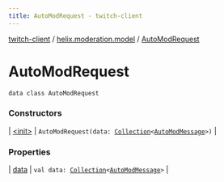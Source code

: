 ```yaml
---
title: AutoModRequest - twitch-client
---
```


[twitch-client](../../index.html) / [helix.moderation.model](../index.html) / [AutoModRequest](./index.html)

# AutoModRequest

`data class AutoModRequest`

### Constructors

| [&lt;init&gt;](-init-.html) | `AutoModRequest(data: `[`Collection`](https://kotlinlang.org/api/latest/jvm/stdlib/kotlin.collections/-collection/index.html)`<`[`AutoModMessage`](../-auto-mod-message/index.html)`>)` |

### Properties

| [data](data.html) | `val data: `[`Collection`](https://kotlinlang.org/api/latest/jvm/stdlib/kotlin.collections/-collection/index.html)`<`[`AutoModMessage`](../-auto-mod-message/index.html)`>` |

